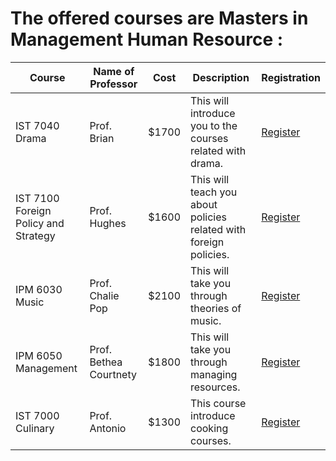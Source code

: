 # The offered courses are Masters in Management Human Resource :

Course | Name of Professor |Cost | Description| Registration
---    | ---               | --- | --- | ---
IST 7040 Drama | Prof. Brian | $1700 | This will introduce you to the courses related with drama. | [Register](links/link6.md)
IST 7100 Foreign Policy and Strategy | Prof. Hughes | $1600 | This will teach you about policies related with foreign policies. | [Register](links/link6.md)
IPM 6030 Music | Prof. Chalie Pop | $2100 | This will take you through theories of music. | [Register](links/link6.md)
IPM 6050 Management | Prof. Bethea Courtnety | $1800 | This will take you through managing resources. | [Register](links/link6.md)
IST 7000 Culinary | Prof. Antonio | $1300 | This course introduce cooking courses. | [Register](links/link6.md)
